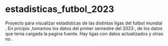 # estadisticas_futbol_2023
Proyecto para visualizar estadisticas de las distintas ligas del futbol mundial . En pricipio ,tomamos los datos del primer semestre del 2023 , de los datos que tenia cargada la pagina fuente. Hay ligas con datos actualizados y otras no .

